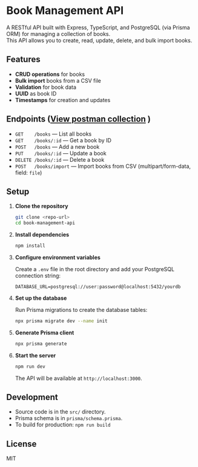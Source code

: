 # Book Management API

A RESTful API built with Express, TypeScript, and PostgreSQL (via Prisma ORM) for managing a collection of books.  
This API allows you to create, read, update, delete, and bulk import books.

## Features

- **CRUD operations** for books
- **Bulk import** books from a CSV file
- **Validation** for book data
- **UUID** as book ID
- **Timestamps** for creation and updates

## Endpoints ([View postman collection](https://app.getpostman.com/join-team?invite_code=ff250381591a67c5974e5f12de271ca806fda850d9eac1be1c4e5faf2a5a27ce&target_code=0a12e799382ad21488ea007f2e722cfd) )

- `GET    /books`           — List all books
- `GET    /books/:id`       — Get a book by ID
- `POST   /books`           — Add a new book
- `PUT    /books/:id`       — Update a book
- `DELETE /books/:id`       — Delete a book
- `POST   /books/import`    — Import books from CSV (multipart/form-data, field: `file`)

## Setup

1. **Clone the repository**
   ```sh
   git clone <repo-url>
   cd book-management-api
   ```

2. **Install dependencies**
   ```sh
   npm install
   ```

3. **Configure environment variables**

   Create a `.env` file in the root directory and add your PostgreSQL connection string:
   ```
   DATABASE_URL=postgresql://user:password@localhost:5432/yourdb
   ```

4. **Set up the database**

   Run Prisma migrations to create the database tables:
   ```sh
   npx prisma migrate dev --name init
   ```

5. **Generate Prisma client**
   ```sh
   npx prisma generate
   ```

6. **Start the server**
   ```sh
   npm run dev
   ```
   The API will be available at `http://localhost:3000`.

## Development

- Source code is in the `src/` directory.
- Prisma schema is in `prisma/schema.prisma`.
- To build for production: `npm run build`

## License

MIT
